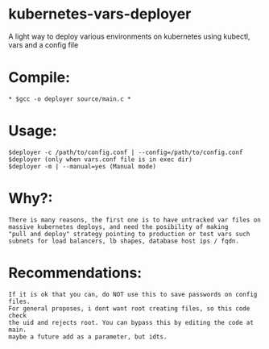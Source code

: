 # kubernetes-vars-deployer
A light way to deploy various environments on kubernetes using kubectl, vars and a config file

# Compile:
    * $gcc -o deployer source/main.c * 
# Usage:
    $deployer -c /path/to/config.conf | --config=/path/to/config.conf
    $deployer (only when vars.conf file is in exec dir)
    $deployer -m | --manual=yes (Manual mode)

# Why?:
    There is many reasons, the first one is to have untracked var files on
    massive kubernetes deploys, and need the posibility of making 
    "pull and deploy" strategy pointing to production or test vars such 
    subnets for load balancers, lb shapes, database host ips / fqdn.

# Recommendations:
    If it is ok that you can, do NOT use this to save passwords on config files.
    For general proposes, i dont want root creating files, so this code check 
    the uid and rejects root. You can bypass this by editing the code at main.
    maybe a future add as a parameter, but idts.
